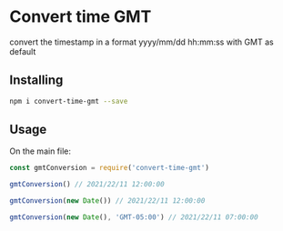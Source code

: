 # Convert time GMT

convert the timestamp in a format yyyy/mm/dd hh:mm:ss with GMT as default

## Installing

```bash
npm i convert-time-gmt --save
```

## Usage

On the main file:

```js
const gmtConversion = require('convert-time-gmt')

gmtConversion() // 2021/22/11 12:00:00

gmtConversion(new Date()) // 2021/22/11 12:00:00

gmtConversion(new Date(), 'GMT-05:00') // 2021/22/11 07:00:00
```
